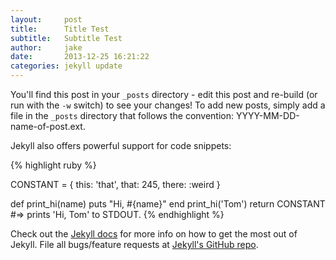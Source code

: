 ```yaml
---
layout:     post
title:      Title Test
subtitle:   Subtitle Test
author:     jake
date:       2013-12-25 16:21:22
categories: jekyll update
---
```


You'll find this post in your `_posts` directory - edit this post and re-build (or run with the `-w` switch) to see your changes!
To add new posts, simply add a file in the `_posts` directory that follows the convention: YYYY-MM-DD-name-of-post.ext.

Jekyll also offers powerful support for code snippets:

{% highlight ruby %}

CONSTANT = {
  this: 'that',
  that: 245,
  there: :weird
}

def print_hi(name)
  puts "Hi, #{name}"
end
print_hi('Tom')
return CONSTANT
#=> prints 'Hi, Tom' to STDOUT.
{% endhighlight %}

Check out the [Jekyll docs][jekyll] for more info on how to get the most out of Jekyll. File all bugs/feature requests at [Jekyll's GitHub repo][jekyll-gh].

[jekyll-gh]: https://github.com/mojombo/jekyll
[jekyll]:    http://jekyllrb.com